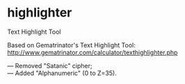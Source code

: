 # highlighter
Text Highlight Tool

Based on Gematrinator's Text Highlight Tool:<BR>
http://www.gematrinator.com/calculator/texthighlighter.php

— Removed "Satanic" cipher;<BR>
— Added "Alphanumeric" (0 to Z=35).

